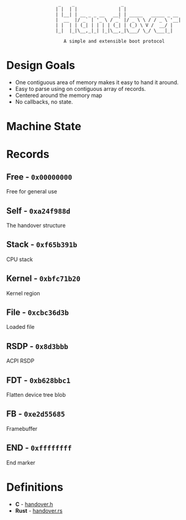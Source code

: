 ```
                   _    _                 _
                  | |  | |               | |
                  | |__| | __ _ _ __   __| | _____   _____ _ __
                  |  __  |/ _` | '_ \ / _` |/ _ \ \ / / _ \ '__|
                  | |  | | (_| | | | | (_| | (_) \ V /  __/ |
                  |_|  |_|\__,_|_| |_|\__,_|\___/ \_/ \___|_|

                     A simple and extensible boot protocol
```

# Design Goals

 - One contiguous area of memory makes it easy to hand it around.
 - Easy to parse using on contiguous array of records.
 - Centered around the memory map
 - No callbacks, no state.

# Machine State

# Records

## Free - `0x00000000`

Free for general use

## Self - `0xa24f988d`

The handover structure

## Stack - `0xf65b391b`

CPU stack

## Kernel - `0xbfc71b20`

Kernel region

## File - `0xcbc36d3b`

Loaded file

## RSDP - `0x8d3bbb`

ACPI RSDP

## FDT - `0xb628bbc1`

Flatten device tree blob

## FB - `0xe2d55685`

Framebuffer

## END - `0xffffffff`

End marker

# Definitions

- **C** - [handover.h](handover.h)
- **Rust** - [handover.rs](handover.rs)

